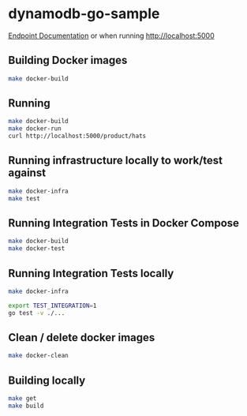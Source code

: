 # dynamodb-go-sample

[Endpoint Documentation](docs/docs.md) or when running [http://localhost:5000](http://localhost:5000)

## Building Docker images
```bash
make docker-build
```

## Running
```bash
make docker-build
make docker-run
curl http://localhost:5000/product/hats
```

## Running infrastructure locally to work/test against
```bash
make docker-infra
make test
```

## Running Integration Tests in Docker Compose
```bash
make docker-build
make docker-test
```

## Running Integration Tests locally
```bash
make docker-infra

export TEST_INTEGRATION=1
go test -v ./...
```

## Clean / delete docker images
```bash
make docker-clean
```

## Building locally
```bash
make get
make build
```
